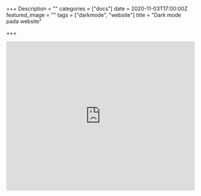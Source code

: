 +++
Description = ""
categories = ["docs"]
date = 2020-11-03T17:00:00Z
featured_image = ""
tags = ["darkmode", "website"]
title = "Dark mode pada website"

+++
<iframe width="100%" height="400px" src="https://fajaragngn.github.io/simple-dark-mode/" title="p" frameborder="0" allowfullscreen></iframe>